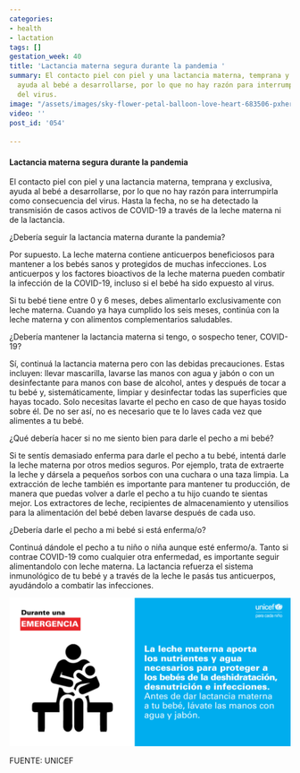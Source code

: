 ```yaml
---
categories:
- health
- lactation
tags: []
gestation_week: 40
title: 'Lactancia materna segura durante la pandemia '
summary: El contacto piel con piel y una lactancia materna, temprana y exclusiva,
  ayuda al bebé a desarrollarse, por lo que no hay razón para interrumpirla como consecuencia
  del virus.
image: "/assets/images/sky-flower-petal-balloon-love-heart-683506-pxhere-com.jpg"
video: ''
post_id: '054'

---
```

#### Lactancia materna segura durante la pandemia

El contacto piel con piel y una lactancia materna, temprana y exclusiva, ayuda al bebé a desarrollarse, por lo que no hay razón para interrumpirla como consecuencia del virus. Hasta la fecha, no se ha detectado la transmisión de casos activos de COVID-19 a través de la leche materna ni de la lactancia.

¿Debería seguir la lactancia materna durante la pandemia?

Por supuesto. La leche materna contiene anticuerpos beneficiosos para mantener a los bebés sanos y protegidos de muchas infecciones. Los anticuerpos y los factores bioactivos de la leche materna pueden combatir la infección de la COVID-19, incluso si el bebé ha sido expuesto al virus.

Si tu bebé tiene entre 0 y 6 meses, debes alimentarlo exclusivamente con leche materna. Cuando ya haya cumplido los seis meses, continúa con la leche materna y con alimentos complementarios saludables.

¿Debería mantener la lactancia materna si tengo, o sospecho tener, COVID-19?

Sí, continuá la lactancia materna pero con las debidas precauciones. Estas incluyen: llevar mascarilla, lavarse las manos con agua y jabón o con un desinfectante para manos con base de alcohol, antes y después de tocar a tu bebé y, sistemáticamente, limpiar y desinfectar todas las superficies que hayas tocado. Solo necesitas lavarte el pecho en caso de que hayas tosido sobre él. De no ser así, no es necesario que te lo laves cada vez que alimentes a tu bebé.

¿Qué debería hacer si no me siento bien para darle el pecho a mi bebé?

Si te sentís demasiado enferma para darle el pecho a tu bebé, intentá darle la leche materna por otros medios seguros. Por ejemplo, trata de extraerte la leche y dársela a pequeños sorbos con una cuchara o una taza limpia. La extracción de leche también es importante para mantener tu producción, de manera que puedas volver a darle el pecho a tu hijo cuando te sientas mejor. Los extractores de leche, recipientes de almacenamiento y utensilios para la alimentación del bebé deben lavarse después de cada uso.

¿Debería darle el pecho a mi bebé si está enferma/o?

Continuá dándole el pecho a tu niño o niña aunque esté enfermo/a. Tanto si contrae  COVID-19 como cualquier otra enfermedad, es importante seguir alimentandolo con leche materna. La lactancia refuerza el sistema inmunológico de tu bebé y a través de la leche le pasás tus anticuerpos, ayudándolo a combatir las infecciones.

![](/assets/images/lactancia_covid.png)

FUENTE: UNICEF